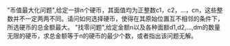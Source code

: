 "币值最大化问题",给定一排n个硬币，其面值均为正整数c1，c2，…，cn，这些整数并不一定两两不同。请问如何选择硬币，使得在其原始位置互不相邻的条件下，所选硬币的总金额最大。
"找零问题",给定金额n以及各种面额d1,d2,...,dm的数量无限的硬币，求总金额等于n的硬币的最少个数，或者指出该问题无解。
